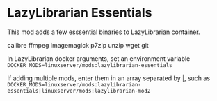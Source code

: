 # LazyLibrarian Essentials

This mod adds a few esssential binaries to LazyLibrarian container.

calibre
ffmpeg
imagemagick
p7zip
unzip
wget
git

In LazyLibrarian docker arguments, set an environment variable `DOCKER_MODS=linuxserver/mods:lazylibrarian-essentials`

If adding multiple mods, enter them in an array separated by |, such as `DOCKER_MODS=linuxserver/mods:lazylibrarian-essentials|linuxserver/mods:lazylibrarian-mod2`
